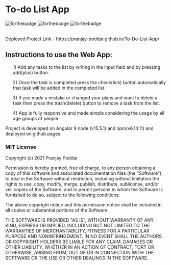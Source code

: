 <h1>To-do List App</h1>

  ![forthebadge](https://forthebadge.com/images/badges/built-with-love.svg)
  ![forthebadge](https://forthebadge.com/images/badges/uses-brains.svg)
  ![forthebadge](https://forthebadge.com/images/badges/check-it-out.svg)
  
  <br>
 Deployed Project Link - https://pranjay-poddar.github.io/To-Do-List-App/

<h2> Instructions to use the Web App:</h2>

 <ul>1) Add any tasks to the list by writing in the input field and by pressing add(plus) button.</ul>
 <ul>2) Once the task is completed press the check(tick) button automatically that task will be added in the completed list.</ul>
 <ul>3) If you made a mistake or changed your plans and want to delete a task then press the trash(delete) button to remove a task from the list.</ul>
 <ul>4) App is fully responsive and made simple considering the usage by all age groups of people.</ul>


Project is developed on Angular 9 node (v15.5.1) and npm(v6.14.11) and deployed on github pages.

### MIT License

Copyright (c) 2021 Pranjay Poddar

Permission is hereby granted, free of charge, to any person obtaining a copy
of this software and associated documentation files (the "Software"), to deal
in the Software without restriction, including without limitation the rights
to use, copy, modify, merge, publish, distribute, sublicense, and/or sell
copies of the Software, and to permit persons to whom the Software is
furnished to do so, subject to the following conditions:

The above copyright notice and this permission notice shall be included in all
copies or substantial portions of the Software.

THE SOFTWARE IS PROVIDED "AS IS", WITHOUT WARRANTY OF ANY KIND, EXPRESS OR
IMPLIED, INCLUDING BUT NOT LIMITED TO THE WARRANTIES OF MERCHANTABILITY,
FITNESS FOR A PARTICULAR PURPOSE AND NONINFRINGEMENT. IN NO EVENT SHALL THE
AUTHORS OR COPYRIGHT HOLDERS BE LIABLE FOR ANY CLAIM, DAMAGES OR OTHER
LIABILITY, WHETHER IN AN ACTION OF CONTRACT, TORT OR OTHERWISE, ARISING FROM,
OUT OF OR IN CONNECTION WITH THE SOFTWARE OR THE USE OR OTHER DEALINGS IN THE
SOFTWARE.

